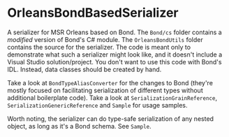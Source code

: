 # OrleansBondBasedSerializer

A serializer for MSR Orleans based on Bond. The `Bond/cs` folder contains a *modified* version of Bond's C# module. The `OrleansBondUtils` folder contains the source for the serializer. The code is meant only to demonstrate what such a serializer might look like, and it doesn't include a Visual Studio solution/project. You don't want to use this code with Bond's IDL. Instead, data classes should be created by hand. 

Take a look at `BondTypeAliasConverter` for the changes to Bond (they're mostly focused on facilitating serialization of different types without additional boilerplate code). Take a look at `SerializationGrainReference`, `SerializationGenericReference` and `Sample` for usage samples.

Worth noting, the serializer can do type-safe serialization of any nested object, as long as it's a Bond schema. See `Sample`.

